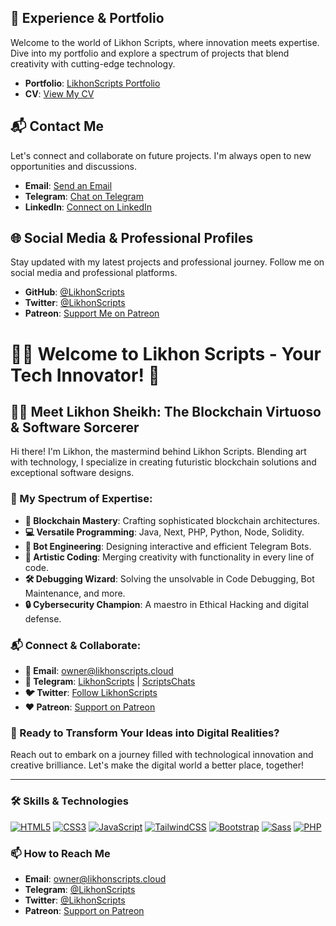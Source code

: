 <div align="left" dir="auto">

## 💼 Experience & Portfolio

Welcome to the world of Likhon Scripts, where innovation meets expertise. Dive into my portfolio and explore a spectrum of projects that blend creativity with cutting-edge technology.

- **Portfolio**: [LikhonScripts Portfolio](https://likhonscripts.cloud/)
- **CV**: [View My CV](https://likhonscripts.cloud/assets/LikhonSheikh.pdf)

## 📬 Contact Me

Let's connect and collaborate on future projects. I'm always open to new opportunities and discussions.

- **Email**: [Send an Email](mailto:owner@likhonscripts.cloud)
- **Telegram**: [Chat on Telegram](https://t.me/LikhonScript)
- **LinkedIn**: [Connect on LinkedIn](https://www.linkedin.com/feed/)

## 🌐 Social Media & Professional Profiles

Stay updated with my latest projects and professional journey. Follow me on social media and professional platforms.

- **GitHub**: [@LikhonScripts](https://github.com/LikhonScripts)
- **Twitter**: [@LikhonScripts](https://twitter.com/LikhonScripts)
- **Patreon**: [Support Me on Patreon](https://patreon.com/LikhonScript)

</div>

# 👨‍💻 Welcome to Likhon Scripts - Your Tech Innovator! 🚀

## 🧙‍♂️ Meet Likhon Sheikh: The Blockchain Virtuoso & Software Sorcerer

Hi there! I'm Likhon, the mastermind behind Likhon Scripts. Blending art with technology, I specialize in creating futuristic blockchain solutions and exceptional software designs.

### 🌈 My Spectrum of Expertise:
- **🔗 Blockchain Mastery**: Crafting sophisticated blockchain architectures.
- **💻 Versatile Programming**: Java, Next, PHP, Python, Node, Solidity.
- **🤖 Bot Engineering**: Designing interactive and efficient Telegram Bots.
- **🎨 Artistic Coding**: Merging creativity with functionality in every line of code.
- **🛠️ Debugging Wizard**: Solving the unsolvable in Code Debugging, Bot Maintenance, and more.
- **🔒 Cybersecurity Champion**: A maestro in Ethical Hacking and digital defense.

### 📬 Connect & Collaborate:
- **📧 Email**: [owner@likhonscripts.cloud](mailto:owner@likhonscripts.cloud)
- **💬 Telegram**: [LikhonScripts](https://t.me/LikhonScripts) | [ScriptsChats](https://t.me/ScriptsChats)
- **🐦 Twitter**: [Follow LikhonScripts](https://twitter.com/LikhonScripts)
- **❤️ Patreon**: [Support on Patreon](https://patreon.com/LikhonScript?utm_medium=clipboard_copy&utm_source=copyLink&utm_campaign=creatorshare_creator&utm_content=join_link)

### 🌟 Ready to Transform Your Ideas into Digital Realities?

Reach out to embark on a journey filled with technological innovation and creative brilliance. Let's make the digital world a better place, together!

---

### 🛠 Skills & Technologies
<a href="https://html.spec.whatwg.org/"><img alt="HTML5" src="https://img.shields.io/badge/html5-%23E34F26.svg?style=for-the-badge&logo=html5&logoColor=white"></a>
<a href="https://www.w3.org/Style/CSS/"><img alt="CSS3" src="https://img.shields.io/badge/css3-%231572B6.svg?style=for-the-badge&logo=css3&logoColor=white"></a>
<a href="https://www.javascript.com/"><img alt="JavaScript" src="https://img.shields.io/badge/javascript-%23323330.svg?style=for-the-badge&logo=javascript&logoColor=%23F7DF1E"></a>
<a href="https://tailwindcss.com/"><img alt="TailwindCSS" src="https://img.shields.io/badge/Tailwind_CSS-38B2AC?style=for-the-badge&logo=tailwind-css&logoColor=white"></a>
<a href="https://getbootstrap.com/"><img alt="Bootstrap" src="https://img.shields.io/badge/bootstrap-%23563D7C.svg?style=for-the-badge&logo=bootstrap&logoColor=white"></a>
<a href="https://sass-lang.com/"><img alt="Sass" src="https://img.shields.io/badge/Sass-CC6699?style=for-the-badge&logo=sass&logoColor=white"></a>
<a href="https://www.php.net/"><img alt="PHP" src="https://img.shields.io/badge/php-%23777BB4.svg?style=for-the-badge&logo=php&logoColor=white"></a>
<!-- Add more badges as needed -->

### 📫 How to Reach Me
- **Email**: owner@likhonscripts.cloud
- **Telegram**: [@LikhonScripts](https://t.me/LikhonScripts)
- **Twitter**: [@LikhonScripts](https://twitter.com/LikhonScripts)
- **Patreon**: [Support on Patreon](https://patreon.com/LikhonScript)

</div>
